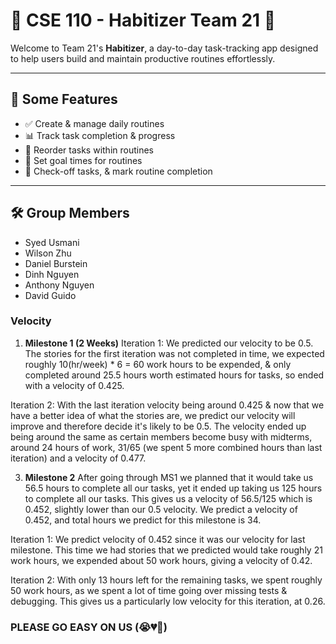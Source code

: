 # 🌟 CSE 110 - Habitizer Team 21 🚀

Welcome to Team 21's **Habitizer**, a day-to-day task-tracking app designed to help users build and maintain productive routines effortlessly.

---

## 📌 Some Features
- ✅ Create & manage daily routines
- 📊 Track task completion & progress
- 🔄 Reorder tasks within routines
- 📅 Set goal times for routines
- 🎯 Check-off tasks, & mark routine completion

---

## 🛠️ Group Members
- Syed Usmani
- Wilson Zhu
- Daniel Burstein
- Dinh Nguyen
- Anthony Nguyen
- David Guido

### Velocity
1. **Milestone 1 (2 Weeks)**
Iteration 1: We predicted our velocity to be 0.5. The stories for the first iteration was not completed in time,
we expected  roughly 10(hr/week) * 6 = 60 work hours to be expended, & only completed around 25.5 hours worth
estimated hours for tasks, so ended with a velocity of 0.425.

Iteration 2: With the last iteration velocity being around 0.425 & now that we have a better idea of what the stories
are, we predict our velocity will improve and therefore decide it's likely to be 0.5. The velocity ended up being
around the same as certain members become busy with midterms, around 24 hours of work, 31/65 (we spent 5 more combined hours than last iteration)
and a velocity of 0.477.


3. **Milestone 2**
After going through MS1 we planned that it would take us 56.5 hours to complete all our tasks,
yet it ended up taking us 125 hours to complete all our tasks. This gives us a velocity of 56.5/125 which is 0.452,
slightly lower than our 0.5 velocity. We predict a velocity of 0.452, and total hours we predict for this milestone is 34.

Iteration 1: We predict velocity of 0.452 since it was our velocity for last milestone. This time we had stories that we
predicted would take roughly 21 work hours, we expended about 50 work hours, giving a velocity of 0.42. 

Iteration 2: With only 13 hours left for the remaining tasks, we spent roughly 50 work hours, as we spent a lot of time
going over missing tests & debugging. This gives us a particularly low velocity for this iteration, at 0.26.


### PLEASE GO EASY ON US (😭💔🥺)
